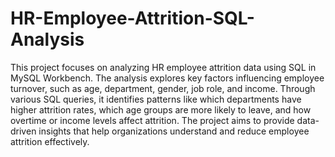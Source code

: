 # HR-Employee-Attrition-SQL-Analysis

This project focuses on analyzing HR employee attrition data using SQL in MySQL Workbench. The analysis explores key factors influencing employee turnover, such as age, department, gender, job role, and income. Through various SQL queries, it identifies patterns like which departments have higher attrition rates, which age groups are more likely to leave, and how overtime or income levels affect attrition. The project aims to provide data-driven insights that help organizations understand and reduce employee attrition effectively.
